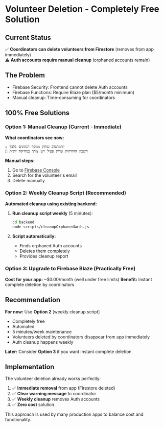 # Volunteer Deletion - Completely Free Solution

## Current Status
✅ **Coordinators can delete volunteers from Firestore** (removes from app immediately)  
⚠️ **Auth accounts require manual cleanup** (orphaned accounts remain)

## The Problem
- Firebase Security: Frontend cannot delete Auth accounts
- Firebase Functions: Require Blaze plan ($5/month minimum)
- Manual cleanup: Time-consuming for coordinators

## **100% Free Solutions**

### Option 1: Manual Cleanup (Current - Immediate)
**What coordinators see now:**
```
⚠️ המתנדב נמחק ממסד הנתונים בלבד!
🔐 חשבון ההזדהות עדיין פעיל ויש צורך במחיקה ידנית
```

**Manual steps:**
1. Go to [Firebase Console](https://console.firebase.google.com/project/magen-dvorim-adom/authentication/users)
2. Search for the volunteer's email
3. Delete manually

### Option 2: Weekly Cleanup Script (Recommended)
**Automated cleanup using existing backend:**

1. **Run cleanup script weekly** (5 minutes):
   ```bash
   cd backend
   node scripts/cleanupOrphanedAuth.js
   ```

2. **Script automatically:**
   - Finds orphaned Auth accounts
   - Deletes them completely
   - Provides cleanup report

### Option 3: Upgrade to Firebase Blaze (Practically Free)
**Cost for your app:** ~$0.00/month (well under free limits)
**Benefit:** Instant complete deletion by coordinators

## Recommendation

**For now:** Use **Option 2** (weekly cleanup script)
- Completely free
- Automated
- 5 minutes/week maintenance
- Volunteers deleted by coordinators disappear from app immediately
- Auth cleanup happens weekly

**Later:** Consider **Option 3** if you want instant complete deletion

## Implementation

The volunteer deletion already works perfectly:
1. ✅ **Immediate removal** from app (Firestore deleted)
2. ✅ **Clear warning message** to coordinator
3. ✅ **Weekly cleanup** removes Auth accounts
4. ✅ **Zero cost** solution

This approach is used by many production apps to balance cost and functionality.
